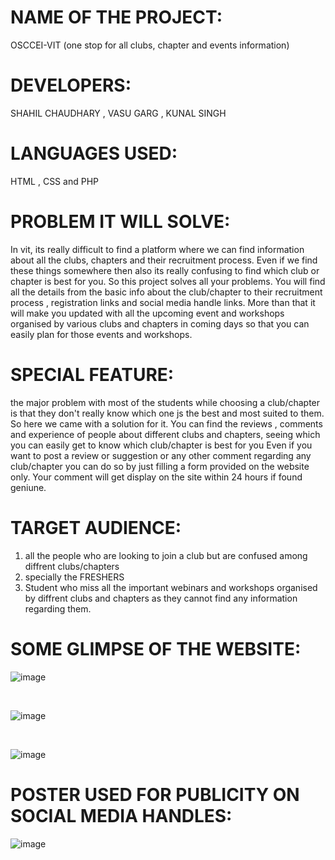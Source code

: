 # **NAME OF THE PROJECT:** #
OSCCEI-VIT (one stop for all clubs, chapter and events information)


# **DEVELOPERS:** # 
SHAHIL CHAUDHARY , VASU GARG , KUNAL SINGH



# **LANGUAGES USED:** # 
HTML , CSS and PHP



# **PROBLEM IT WILL SOLVE:** #
In vit, its really difficult to find a platform where we can find information about all the clubs, chapters and their recruitment process. Even if we find these things somewhere then also its really confusing to find which club or chapter is best for you. So this project solves all your problems. You will find all the details from the basic info about the club/chapter to their recruitment process , registration links and social media handle links. 
More than that it will make you updated with all the upcoming event and workshops organised by various clubs and chapters in coming days so that you can easily plan for those events and workshops.



# **SPECIAL FEATURE:** # 
the major problem with most of the students while choosing a club/chapter is that they don't really know which one js the best and most suited to them. So here we came with a solution for it. 
You can find the reviews , comments and experience of people about different clubs and chapters, seeing which you can easily get to know which club/chapter is best for you
Even if you want to post a review or suggestion or any other comment regarding any club/chapter you can do so by just filling a form provided on the website only. Your comment will get display on the site within 24 hours if found geniune.




# **TARGET AUDIENCE:** # 
1. all the people who are looking to join a club but are confused among diffrent clubs/chapters 
2. specially the FRESHERS
3. Student who miss all the important webinars and workshops organised by diffrent clubs and chapters as they cannot find any information regarding them.


# **SOME GLIMPSE OF THE WEBSITE:** #

 ![image](https://user-images.githubusercontent.com/77994881/109449252-f7a8f080-7a6d-11eb-8a59-8de2d02c2f75.png)

<br>

 ![image](https://user-images.githubusercontent.com/77994881/109450273-83238100-7a70-11eb-9b18-c46a2696b787.png)

<br>

 ![image](https://user-images.githubusercontent.com/77994881/109450444-e44b5480-7a70-11eb-9734-8e93ba9df117.png)
 
# **POSTER USED FOR PUBLICITY ON SOCIAL MEDIA HANDLES:** #
![image](https://user-images.githubusercontent.com/77994881/109450614-558b0780-7a71-11eb-8d21-c8d5ef877648.png)


  


